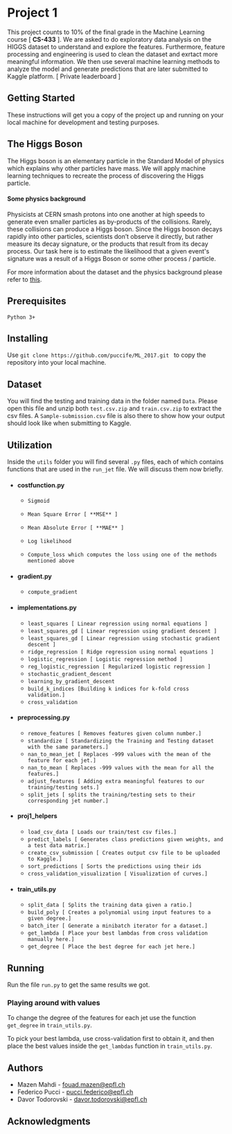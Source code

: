 # Project 1
This project counts to 10% of the final grade in the Machine Learning course [ **CS-433** ].
We are asked to do  exploratory data analysis on the HIGGS dataset to understand and explore the features.
Furthermore, feature processing and engineering is used to clean the dataset and exrtact more meaningful information.
We then use several machine learning methods to analyze the model and generate predictions that are later submitted to Kaggle platform. [ Private leaderboard ]

## Getting Started
These instructions will get you a copy of the project up and running on your local machine for development and testing purposes.

## The Higgs Boson
The Higgs boson is an elementary particle in the Standard Model of physics which explains why other particles
have mass. We will apply machine learning techniques to recreate the process of discovering the Higgs particle.
#### Some physics background
Physicists at CERN smash protons into one another at high speeds to generate even smaller particles as by-products of the collisions. Rarely, these collisions can produce a Higgs boson. Since the Higgs boson decays rapidly into other particles, scientists don’t observe it directly, but rather measure its decay signature, or the products that result from its decay process. Our task here is to estimate the likelihood that a given event's signature was a result of a Higgs Boson or some other process / particle.

For more information about the dataset and the physics background please refer to [this](https://higgsml.lal.in2p3.fr/files/2014/04/documentation_v1.8.pdf).

## Prerequisites
`Python 3+`
## Installing
Use `git clone https://github.com/puccife/ML_2017.git ` to copy the repository into your local machine.
## Dataset
You will find the testing and training data in the folder named `Data`.
Please open this file and unzip both `test.csv.zip` and `train.csv.zip` to extract the csv files.
A `Sample-submission.csv` file is also there to show how your output should look like when submitting to Kaggle.
## Utilization
Inside the `utils` folder you will find several `.py` files, each of which contains functions that are used in the `run_jet` file. We will discuss them now briefly.
  * #### costfunction.py
     * `Sigmoid`

     * `Mean Square Error [ **MSE** ]`

     * `Mean Absolute Error [ **MAE** ] `

     * `Log likelihood`

     * `Compute_loss which computes the loss using one of the methods mentioned above`

  * #### gradient.py
     * `compute_gradient`
  * #### implementations.py
     * `least_squares [ Linear regression using normal equations ]`
     * `least_squares_gd [ Linear regression using gradient descent ]`
     * `least_squares_gd [ Linear regression using stochastic gradient descent ]`
     * `ridge_regression [ Ridge regression using normal equations ] `
     * `logistic_regression [ Logistic regression method ]`
     * `reg_logistic_regression [ Regularized logistic regression ]`
     * `stochastic_gradient_descent`
     * `learning_by_gradient_descent`
     * `build_k_indices [Building k indices for k-fold cross validation.]`
     * `cross_validation`
  * #### preprocessing.py
     * `remove_features [ Removes features given column number.]`
     * `standardize [ Standardizing the Training and Testing dataset with the same parameters.]`
     * `nan_to_mean_jet [ Replaces -999 values with the mean of the feature for each jet.]`
     * `nan_to_mean [ Replaces -999 values with the mean for all the features.]`
     * `adjust_features [ Adding extra meaningful features to our training/testing sets.]`
     * `split_jets [ splits the training/testing sets to their corresponding jet number.]`
  * #### proj1_helpers
     * `load_csv_data [ Loads our train/test csv files.] `
     * `predict_labels [ Generates class predictions given weights, and a test data matrix.]`
     * `create_csv_submission [ Creates output csv file to be uploaded to Kaggle.]`
     * `sort_predictions [ Sorts the predictions using their ids`
     * `cross_validation_visualization [ Visualization of curves.]`
  * #### train_utils.py
     * `split_data [ Splits the training data given a ratio.]`
     * `build_poly [ Creates a polynomial using input features to a given degree.]`
     * `batch_iter [ Generate a minibatch iterator for a dataset.]`
     * `get_lambda [ Place your best lambdas from cross validation manually here.]`
     * `get_degree [ Place the best degree for each jet here.]`
## Running
Run the file `run.py` to get the same results we got.
### Playing around with values
To change the degree of the features for each jet use the function `get_degree` in `train_utils.py`.

To pick your best lambda, use cross-validation first to obtain it, and then place the best values inside the `get_lambdas` function in `train_utils.py`.


## Authors
  * Mazen Mahdi - fouad.mazen@epfl.ch
  * Federico Pucci - pucci.federico@epfl.ch
  * Davor Todorovski - davor.todorovski@epfl.ch
  
## Acknowledgments
